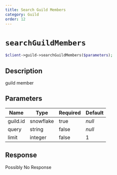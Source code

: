 ```yaml
---
title: Search Guild Members
category: Guild
order: 12
---
```


# `searchGuildMembers`

```php
$client->guild->searchGuildMembers($parameters);
```

## Description

guild member

## Parameters


Name | Type | Required | Default
--- | --- | --- | ---
guild.id | snowflake | true | *null*
query | string | false | *null*
limit | integer | false | 1

## Response

Possibly No Response

